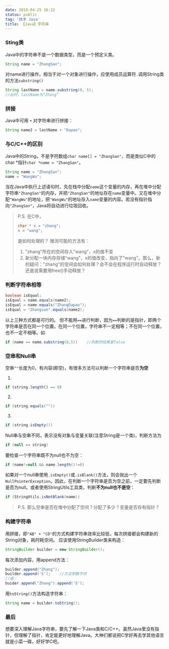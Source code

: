 ```yaml
---
date: 2019-04-25 16:22
status: public
tag: '技术 Java'
title: 【Java】字符串
---
```

### Sting类
Java中的字符串不是一个数据类型，而是一个预定义类。
```Java
String name = "ZhangSan";
```
对name进行操作，相当于对一个对象进行操作，应使用成员运算符`.`调用String类的方法`substring()`
```Java
String lastName = name.substring(0, 5);
//此时，lastName为“Zhang”
```
### 拼接
Java中可用 `+` 对字符串进行拼接：
```Java
String name2 = lastName + "Dapao";
```

### 与C/C++的区别
Java中的String，不是字符数组`char name[] = "ZhangSan"`，而是类似C中的char *指针`char *name = "ZhangSan"`。
```Java
String name = "ZhangSan";
name = "WangWu";
```
当在Java中执行上述语句时，先在栈中分配`name`这个变量的内存，再在堆中分配字符串`"ZhangSan"`的内存，并把`"ZhangSan"`的地址存在`name`变量中。又在堆中分配`"WangWu"`的地址，把`"WangWu"`的地址存入`name`变量的内容。若没有指针指向`"ZhangSan"`，Java将自动进行垃圾回收。

> P.S. 在C中，
> ```C
> char * x = "zhang";
> x = "wang";
> ```
> 是如何处理的？
> 推测可能的方法有：
>
> 1. "zhang"所在的空间存入"wang"，x的值不变
> 2. 新分配一块内存存储"wang"，x的值改变，指向了"wang"。那么，新的疑问："zhang"的空间会如何处理？会不会在程序运行时自动释放？还是说需要用free()手动释放？

### 判断字符串相等
```Java
boolean isEqual;
isEqual = name.equals(name2);
isEqual = name.equals("ZhangDapao");
isEqual = "Zhangsan".equals(name2);
```
以上三种方式都是可行的。
但不能用`==`进行判断，因为`==`判断的是指针，即两个字符串是否在同一个位置。在同一个位置，字符串不一定相等；不在同一个位置，也不一定不相等。如

```Java
if (name == name.substring(0,5))    //判断的结果是false
```
### 空串和Null串
空串`""`长度为0，有内容(即空)，有很多方法可以判断一个字符串是否**为空**

1. 

```javascript
if (string.length() == 0)
```

2. 

```java
if (string.equals(""))
```

3. 

```java
if (string.isEmpty())
```

Null串与空串不同，表示没有对象与变量关联(注意String是一个类)，判断方法为

```java
if (null == string)
```

要检查一个字符串既不为null也不为空：

```Java
if (name!=null && name.length()!=0)
```
如果对一个null串使用`.isEmpty()`或`.isBlank()`方法，则会抛出一个`NullPointerException`。因此，在判断一个字符串是否为空之前，一定要先判断是否为null。或者使用StringUtils工具类，判断**不为null也不是空**：

```java
if (StringUtils.isNotBlank(name))
```

> P.S.
> 那么空串是否在堆中分配了空间？分配了多少？变量是否存有指针？

### 构建字符串

用拼接，即`"AB" + "CD"`的方式构建字符串效率比较低，每次拼接都会构建新的String对象，耗时耗空间。
应该使用StringBuilder类来构造：

```Java
StringBuilder builder = new StringBuilder();
```
每次添加内容，用append方法：
```java
builder.append("Zhang");
builder.append('S');    //方法参数不同
//或：
buider.append("Zhang").append('S');
```
用`toString()`方法构造字符串：
```Java
String name = builder.toString();
```
### 最后
想要深入理解Java字符串，要先了解一下Java类和C/C++。虽然Java里没有指针，但理解了指针，肯定能更好地理解Java。大神们都说把C学好再去学其他语言就是小菜一碟，好好学C吧。